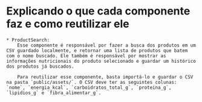 # Explicando o que cada componente faz e como reutilizar ele
    * ProductSearch:
        Esse componente é responsável por fazer a busca dos produtos em um CSV guardado localmente, e retornar uma lista de produtos que batem com o nome buscado. Ele também é responsável por mostrar as informações nutricionais do produto selecionado e guardar um histórico dos produtos já buscados.
        
        Para reutilizar esse componente, basta importá-lo e guardar o CSV na pasta `public/assets/`. O CSV deve ter as seguintes colunas: `nome`, `energia_kcal`, `carboidratos_total_g`, `proteina_g`, `lipidios_g` e `fibra_alimentar_g`.
